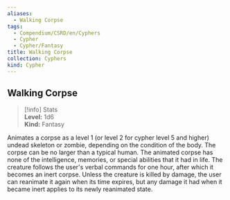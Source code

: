 ```yaml
---
aliases:
  - Walking Corpse
tags:
  - Compendium/CSRD/en/Cyphers
  - Cypher
  - Cypher/Fantasy
title: Walking Corpse
collection: Cyphers
kind: Cypher
---
```

## Walking Corpse  
>[!info] Stats  
> **Level:** 1d6  
> **Kind:** Fantasy
  
Animates a corpse as a level 1 (or level 2 for cypher level 5 and higher) undead skeleton or zombie, depending on the condition of the body. The corpse can be no larger than a typical human. The animated corpse has none of the intelligence, memories, or special abilities that it had in life. The creature follows the user's verbal commands for one hour, after which it becomes an inert corpse. Unless the creature is killed by damage, the user can reanimate it again when its time expires, but any damage it had when it became inert applies to its newly reanimated state.
